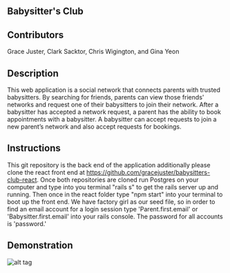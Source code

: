 
## Babysitter's Club

## Contributors

Grace Juster, Clark Sacktor, Chris Wigington, and Gina Yeon

## Description   

This web application is a social network that connects parents with trusted babysitters. By searching for friends, parents can view those friends' networks and request one of their babysitters to join their network. After a babysitter has accepted a network request, a parent has the ability to book appointments with a babysitter. A babysitter can accept requests to join a new parent’s network and also accept requests for bookings.

## Instructions

This git repository is the back end of the application additionally please clone the react front end at https://github.com/gracejuster/babysitters-club-react.
Once both repositories are cloned run Postgres on your computer and type into you terminal "rails s" to get the rails server up and running. Then once in the react folder type "npm start" into your terminal to boot up the front end. We have factory girl as our seed file, so in order to find an email account for a login session type 'Parent.first.email' or 'Babysitter.first.email' into your rails console. The password for all accounts is 'password.'

## Demonstration  

![alt tag](https://media.giphy.com/media/3o7TKSdpgwGRXmGI1y/giphy.gif)
